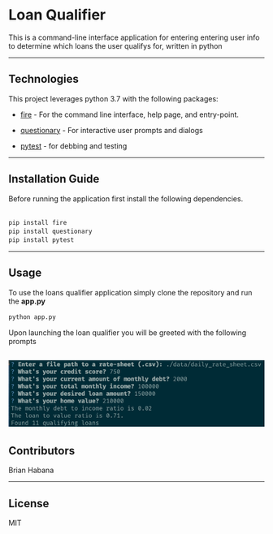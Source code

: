 # Loan Qualifier

This is a command-line interface application for entering entering user info to determine which loans the user qualifys for, written in python

---

## Technologies

This project leverages python 3.7 with the following packages:

* [fire](https://github.com/google/python-fire) - For the command line interface, help page, and entry-point.

* [questionary](https://github.com/tmbo/questionary) - For interactive user prompts and dialogs

* [pytest](https://github.com/pytest-dev/pytest) - for debbing and testing

---

## Installation Guide

Before running the application first install the following dependencies.

```python

pip install fire
pip install questionary
pip install pytest
```
---

## Usage

To use the loans qualifier application simply clone the repository and run the **app.py**

```python
python app.py
```

Upon launching the loan qualifier you will be greeted with the following prompts

![Loan Qualifier CLI](loan_qalifier.png)
---

## Contributors

Brian Habana

---

## License

MIT
